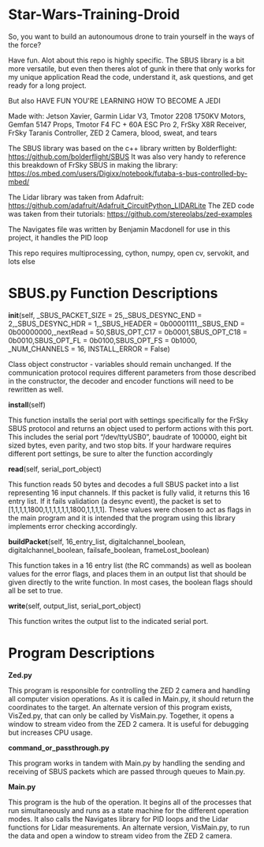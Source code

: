 # Star-Wars-Training-Droid

So, you want to build an autonoumous drone to train yourself in the ways of the force?

Have fun. Alot about this repo is highly specific. The SBUS library is a bit more versatile, but even then theres alot of gunk in there that only works for my unique application
Read the code, understand it, ask questions, and get ready for a long project. 

But also HAVE FUN YOU'RE LEARNING HOW TO BECOME A JEDI

Made with:
Jetson Xavier,
Garmin Lidar V3,
Tmotor 2208 1750KV Motors,
Gemfan 5147 Props,
Tmotor F4 FC + 60A ESC Pro 2, 
FrSky X8R Receiver,
FrSky Taranis Controller,
ZED 2 Camera,
blood, sweat, and tears


The SBUS library was based on the c++ library written by Bolderflight: https://github.com/bolderflight/SBUS
It was also very handy to reference this breakdown of FrSky SBUS in making the library: https://os.mbed.com/users/Digixx/notebook/futaba-s-bus-controlled-by-mbed/

The Lidar library was taken from Adafruit: https://github.com/adafruit/Adafruit_CircuitPython_LIDARLite
The ZED code was taken from their tutorials: https://github.com/stereolabs/zed-examples

The Navigates file was written by Benjamin Macdonell for use in this project, it handles the PID loop

This repo requires multiprocessing, cython, numpy, open cv, servokit, and lots else

# SBUS.py Function Descriptions

__init__(self, _SBUS_PACKET_SIZE = 25,_SBUS_DESYNC_END = 2,_SBUS_DESYNC_HDR = 1,_SBUS_HEADER = 0b00001111,_SBUS_END = 0b00000000,_nextRead = 50,SBUS_OPT_C17 = 0b0001,SBUS_OPT_C18 = 0b0010,SBUS_OPT_FL = 0b0100,SBUS_OPT_FS = 0b1000, _NUM_CHANNELS = 16, INSTALL_ERROR = False)

Class object constructor - variables should remain unchanged. If the communication protocol requires different parameters from those described in the constructor, the decoder and encoder functions will need to be rewritten as well.

__install__(self)

This function installs the serial port with settings specifically for the FrSky SBUS protocol and returns an object used to perform actions with this port. This includes the serial port “/dev/ttyUSB0”, baudrate of 100000, eight bit sized bytes, even parity, and two stop bits. If your hardware requires different port settings, be sure to alter the function accordingly

__read__(self, serial_port_object)

This function reads 50 bytes and decodes a full SBUS packet into a list representing 16 input channels. If this packet is fully valid, it returns this 16 entry list. If it fails validation (a desync event), the packet is set to [1,1,1,1,1800,1,1,1,1,1,1,1800,1,1,1,1]. These values were chosen to act as flags in the main program and it is intended that the program using this library implements error checking accordingly. 

__buildPacket__(self, 16_entry_list, digitalchannel_boolean, digitalchannel_boolean, failsafe_boolean, frameLost_boolean)

This function takes in a 16 entry list (the RC commands) as well as boolean values for the error flags, and places them in an output list that should be given directly to the write function. In most cases, the boolean flags should all be set to true.

__write__(self, output_list, serial_port_object)

This function writes the output list to the indicated serial port.


# Program Descriptions

__Zed.py__

This program is responsible for controlling the ZED 2 camera and handling all computer vision operations. As it is called in Main.py, it should return the coordinates to the target. An alternate version of this program exists, VisZed.py, that can only be called by VisMain.py. Together, it opens a window to stream video from the ZED 2 camera. It is useful for debugging but increases CPU usage. 

__command_or_passthrough.py__ 

This program works in tandem with Main.py by handling the sending and receiving of SBUS packets which are passed through queues to Main.py.

__Main.py__

This program is the hub of the operation. It begins all of the processes that run simultaneously and runs as a state machine for the different operation modes. It also calls the Navigates library for PID loops and the Lidar functions for Lidar measurements. An alternate version, VisMain.py, to run the data and open a window to stream video from the ZED 2 camera.
